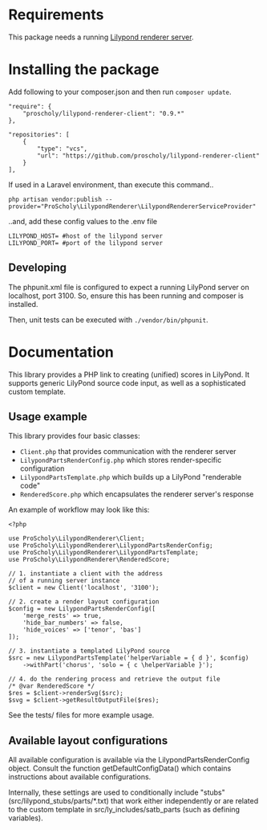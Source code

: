 # Requirements

This package needs a running [Lilypond renderer server](https://github.com/proscholy/lilypond-renderer-server).

# Installing the package

Add following to your composer.json and then run `composer update`.

~~~
"require": {
    "proscholy/lilypond-renderer-client": "0.9.*"
},

"repositories": [
    {
        "type": "vcs", 
        "url": "https://github.com/proscholy/lilypond-renderer-client"
    }
],
~~~

If used in a Laravel environment, than execute this command..
~~~
php artisan vendor:publish --provider="ProScholy\LilypondRenderer\LilypondRendererServiceProvider"
~~~

..and, add these config values to the .env file

~~~
LILYPOND_HOST= #host of the lilypond server
LILYPOND_PORT= #port of the lilypond server
~~~


## Developing

The phpunit.xml file is configured to expect a running LilyPond server on localhost, port 3100.
So, ensure this has been running and composer is installed.

Then, unit tests can be executed with `./vendor/bin/phpunit`.

# Documentation

This library provides a PHP link to creating (unified) scores in LilyPond.
It supports generic LilyPond source code input, as well as a sophisticated custom template.

## Usage example

This library provides four basic classes:

- `Client.php` that provides communication with the renderer server
- `LilypondPartsRenderConfig.php` which stores render-specific configuration
- `LilypondPartsTemplate.php` which builds up a LilyPond "renderable code"
- `RenderedScore.php` which encapsulates the renderer server's response

An example of workflow may look like this:

~~~
<?php

use ProScholy\LilypondRenderer\Client;
use ProScholy\LilypondRenderer\LilypondPartsRenderConfig;
use ProScholy\LilypondRenderer\LilypondPartsTemplate;
use ProScholy\LilypondRenderer\RenderedScore;

// 1. instantiate a client with the address
// of a running server instance
$client = new Client('localhost', '3100');

// 2. create a render layout configuration
$config = new LilypondPartsRenderConfig([
    'merge_rests' => true,
    'hide_bar_numbers' => false,
    'hide_voices' => ['tenor', 'bas']
]);

// 3. instantiate a templated LilyPond source
$src = new LilypondPartsTemplate('helperVariable = { d }', $config)
    ->withPart('chorus', 'solo = { c \helperVariable }');

// 4. do the rendering process and retrieve the output file
/* @var RenderedScore */
$res = $client->renderSvg($src);
$svg = $client->getResultOutputFile($res);
~~~

See the tests/ files for more example usage.

## Available layout configurations

All available configuration is available via the LilypondPartsRenderConfig object.
Consult the function getDefaultConfigData() which contains instructions about available configurations.

Internally, these settings are used to conditionally include "stubs" (src/lilypond_stubs/parts/*.txt) that
work either independently or are related to the custom template in src/ly_includes/satb_parts (such as defining variables).